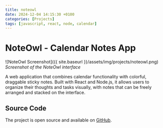 ```yaml
---
title: noteowl
date: 2024-12-04 14:15:30 +0100
categories: [Projects]
tags: [javascript, react, node, calendar]
---
```


# NoteOwl - Calendar Notes App

![NoteOwl Screenshot]({{ site.baseurl }}/assets/img/projects/noteowl.png)
_Screenshot of the NoteOwl interface_

A web application that combines calendar functionality with colorful, draggable sticky notes. Built with React and Node.js, it allows users to organize their thoughts and tasks visually, with notes that can be freely arranged and stacked on the interface.

## Source Code

The project is open source and available on [GitHub](https://github.com/cyanidesayonara/noteowl).
